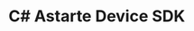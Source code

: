 <!---
  Copyright 2022 SECO Mind Srl

  SPDX-License-Identifier: Apache-2.0
-->
# C# Astarte Device SDK
